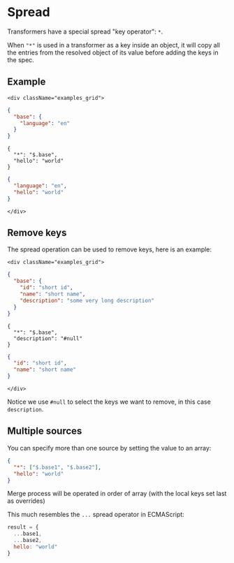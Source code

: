 # Spread

Transformers have a special spread "key operator": `*`.

When `"*"` is used in a transformer as a key inside an object, it will copy all the entries from the resolved object of its value before adding the keys in the spec.

## Example

```mdx-code-block
<div className="examples_grid">
```
```json title="Input"
{
  "base": {
    "language": "en"
  }
}
```
```transformers title="Definition" {2}
{
  "*": "$.base",
  "hello": "world"
}
```
```json title="Output"
{
  "language": "en",
  "hello": "world"
}
```
```mdx-code-block
</div>
```

## Remove keys

The spread operation can be used to remove keys, here is an example:

```mdx-code-block
<div className="examples_grid">
```
```json title="Input"
{
  "base": {
    "id": "short id",
    "name": "short name",
    "description": "some very long description"
  }
}
```
```transformers title="Definition" {3}
{
  "*": "$.base",
  "description": "#null"
}
```
```json title="Output"
{
  "id": "short id",
  "name": "short name"
}
```

```mdx-code-block
</div>
```
Notice we use `#null` to select the keys we want to remove, in this case `description`.



## Multiple sources

You can specify more than one source by setting the value to an array:
```json {2}
{
  "*": ["$.base1", "$.base2"],
  "hello": "world"
}
```
Merge process will be operated in order of array (with the local keys set last as overrides)

This much resembles the `...` spread operator in ECMAScript:
```javascript {2,3}
result = {
  ...base1,
  ...base2,
  hello: "world"
}
```